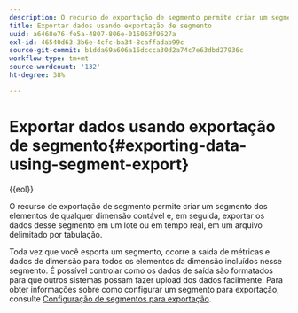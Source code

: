 ```yaml
---
description: O recurso de exportação de segmento permite criar um segmento dos elementos de qualquer dimensão contável e, em seguida, exportar os dados desse segmento em um lote ou em tempo real, em um arquivo delimitado por tabulação.
title: Exportar dados usando exportação de segmento
uuid: a6468e76-fe5a-4807-806e-015063f9627a
exl-id: 46540d63-3b6e-4cfc-ba34-8caffadab99c
source-git-commit: b1dda69a606a16dccca30d2a74c7e63dbd27936c
workflow-type: tm+mt
source-wordcount: '132'
ht-degree: 38%

---
```


# Exportar dados usando exportação de segmento{#exporting-data-using-segment-export}

{{eol}}

O recurso de exportação de segmento permite criar um segmento dos elementos de qualquer dimensão contável e, em seguida, exportar os dados desse segmento em um lote ou em tempo real, em um arquivo delimitado por tabulação.

Toda vez que você esporta um segmento, ocorre a saída de métricas e dados de dimensão para todos os elementos da dimensão incluídos nesse segmento. É possível controlar como os dados de saída são formatados para que outros sistemas possam fazer upload dos dados facilmente. Para obter informações sobre como configurar um segmento para exportação, consulte [Configuração de segmentos para exportação](../../../home/c-get-started/c-exp-data-seg-exp/t-config-sgts-expt.md#task-8857f221fa66463990ec9b60db6db372).
